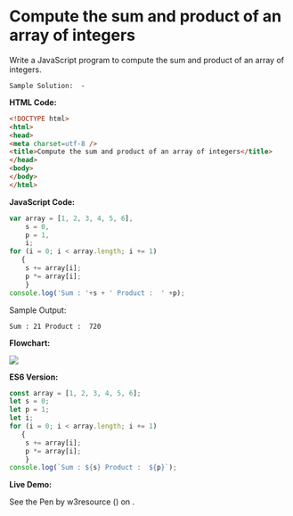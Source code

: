 # Compute the sum and product of an array of integers

Write a JavaScript program to compute the sum and product of an array of integers.

```
Sample Solution:  - 
```

**HTML Code:**

```html
<!DOCTYPE html>
<html>
<head>
<meta charset=utf-8 />
<title>Compute the sum and product of an array of integers</title>
</head>
<body>
</body>
</html>

```

**JavaScript Code:**

```javascript
var array = [1, 2, 3, 4, 5, 6],
    s = 0,
    p = 1,
    i;
for (i = 0; i < array.length; i += 1) 
   {
    s += array[i];
    p *= array[i];
    }
console.log('Sum : '+s + ' Product :  ' +p); 

```

Sample Output:

```
Sum : 21 Product :  720

```

**Flowchart:**

![](https://www.w3resource.com/w3r_images/javascript-array-exercise-12.png)  

**ES6 Version:**

```javascript
const array = [1, 2, 3, 4, 5, 6];
let s = 0;
let p = 1;
let i;
for (i = 0; i < array.length; i += 1) 
   {
    s += array[i];
    p *= array[i];
    }
console.log(`Sum : ${s} Product :  ${p}`); 

```

**Live Demo:**

<section class="expand-codepen"><p data-height="380" data-theme-id="dark" data-slug-hash="BwWbEY" data-default-tab="js,result" data-user="w3resource" data-embed-version="2" data-pen-title="JavaScript -   sum and product of an array of integers- array-ex- 11" data-editable="true" class="codepen">See the Pen by w3resource () on .</p><codepen></codepen></section>